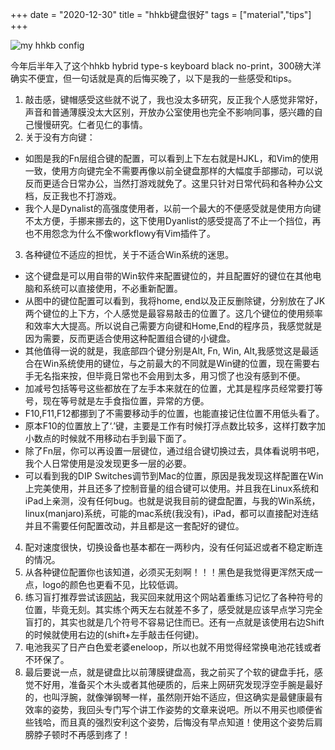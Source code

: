 +++ 
date = "2020-12-30"
title = "hhkb键盘很好"
tags = ["material","tips"]
+++

![my hhkb config](https://i.imgur.com/nU20xDf.png)

今年后半年入了这个hhkb hybrid type-s keyboard black no-print，300磅大洋确实不便宜，但一句话就是真的后悔买晚了，以下是我的一些感受和tips。

1. 敲击感，键帽感受这些就不说了，我也没太多研究，反正我个人感觉非常好，声音和普通薄膜没太大区别，开放办公室使用也完全不影响同事，感兴趣的自己慢慢研究。仁者见仁的事情。
2. 关于没有方向键：
- 如图是我的Fn层组合键的配置，可以看到上下左右就是HJKL，和Vim的使用一致，使用方向键完全不需要再像以前全键盘那样的大幅度手部挪动，可以说反而更适合日常办公，当然打游戏就免了。这里只针对日常代码和各种办公文档，反正我也不打游戏。
- 我个人是Dynalist的高强度使用者，以前一个最大的不便感受就是使用方向键不太方便，手挪来挪去的，这下使用Dyanlist的感受提高了不止一个挡位，再也不用怨念为什么不像workflowy有Vim插件了。
3. 各种键位不适应的担忧，关于不适合Win系统的迷思。
- 这个键盘是可以用自带的Win软件来配置键位的，并且配置好的键位在其他电脑和系统可以直接使用，不必重新配置。
- 从图中的键位配置可以看到，我将home, end以及正反删除键，分别放在了JK两个键位的上下方，个人感觉是最容易敲击的位置了。这几个键位的使用频率和效率大大提高。所以说自己需要方向键和Home,End的程序员，我感觉就是因为需要，反而更适合使用这种配置组合键的小键盘。
- 其他值得一说的就是，我底部四个键分别是Alt, Fn, Win, Alt,我感觉这是最适合在Win系统使用的键位，与之前最大的不同就是Win键的位置，现在需要右手无名指来按，但毕竟日常也不会用到太多，用习惯了也没有感到不便。 
- 加减号包括等号这些都放在了左手本来就在的位置，尤其是程序员经常要打等号，现在等号就是左手食指位置，异常的方便。
- F10,F11,F12都挪到了不需要移动手的位置，也能直接记住位置不用低头看了。
- 原本F10的位置放上了‘.’键，主要是工作有时候打浮点数比较多，这样打数字加小数点的时候就不用移动右手到最下面了。
- 除了Fn层，你可以再设置一层键位，通过组合键切换过去，具体看说明书吧，我个人日常使用是没发现更多一层的必要。
- 可以看到我的DIP Switches调节到Mac的位置，原因是我发现这样配置在Win上完美使用，并且还多了控制音量的组合键可以使用。并且我在Linux系统和iPad上亲测，没有任何bug。也就是说我目前的键盘配置，与我的Win系统，linux(manjaro)系统，可能的mac系统(我没有)，iPad，都可以直接配对连结并且不需要任何配置改动，并且都是这一套配好的键位。
4. 配对速度很快，切换设备也基本都在一两秒内，没有任何延迟或者不稳定断连的情况。
5. 从各种键位配置你也该知道，必须买无刻啊！！！黑色是我觉得更浑然天成一点，logo的颜色也更看不见，比较低调。
6. 练习盲打推荐尝试该[网站](https://www.typingclub.com/)，我买回来就用这个网站着重练习记忆了各种符号的位置，毕竟无刻。其实练个两天左右就差不多了，感受就是应该早点学习完全盲打的，其实也就是几个符号不容易记住而已。还有一点就是该使用右边Shift的时候就使用右边的(shift+左手敲击任何键)。
7. 电池我买了日产白色爱老婆eneloop，所以也就不用觉得经常换电池花钱或者不环保了。
8. 最后要说一点，就是键盘比以前薄膜键盘高，我之前买了个软的键盘手托，感觉不好用，准备买个木头或者其他硬质的，后来上网研究发现浮空手腕是最好的，也叫浮腕，就像弹钢琴一样，虽然刚开始不适应，但这确实是最健康最有效率的姿势，我回头专门写个讲工作姿势的文章来说吧。所以不用买也顺便省些钱哈，而且真的强烈安利这个姿势，后悔没有早点知道！使用这个姿势后肩膀脖子顿时不再感到疼了！
